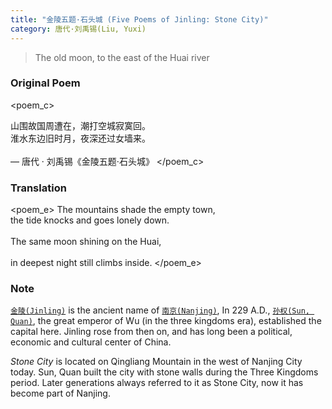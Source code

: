 ```yaml
---
title: "金陵五题·石头城 (Five Poems of Jinling: Stone City)"
category: 唐代·刘禹锡(Liu, Yuxi)
---
```


> The old moon, to the east of the Huai river

<!-- more -->

### Original Poem

<poem_c>

山围故国周遭在，潮打空城寂寞回。
<br>
淮水东边旧时月，夜深还过女墙来。 
<br>
<br>
— 唐代 · 刘禹锡《金陵五题·石头城》
</poem_c>
<br>

### Translation

<poem_e>
The mountains shade the empty town, 
<br>
the tide knocks and goes lonely down.
<br>
<br>
The same moon shining on the Huai,  
<br>
in deepest night still climbs inside.
</poem_e>
<br>

### Note

[`金陵(Jinling)`](https://zh.wikipedia.org/wiki/%E9%87%91%E9%99%B5%E5%9F%8E) is the ancient name of [`南京(Nanjing)`](https://en.wikipedia.org/wiki/Nanjing), In 229 A.D., [`孙权(Sun, Quan)`](https://en.wikipedia.org/wiki/Sun_Quan), the great emperor of Wu (in the three kingdoms era), established the capital here. Jinling rose from then on, and has long been a political, economic and cultural center of China.

_Stone City_ is located on Qingliang Mountain in the west of Nanjing City today. Sun, Quan built the city with stone walls during the Three Kingdoms period. Later generations always referred to it as Stone City, now it has become part of Nanjing.

